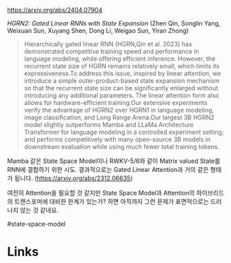 https://arxiv.org/abs/2404.07904

*HGRN2: Gated Linear RNNs with State Expansion* (Zhen Qin, Songlin Yang, Weixuan Sun, Xuyang Shen, Dong Li, Weigao Sun, Yiran Zhong)

> Hierarchically gated linear RNN (HGRN,Qin et al. 2023) has demonstrated competitive training speed and performance in language modeling, while offering efficient inference. However, the recurrent state size of HGRN remains relatively small, which limits its expressiveness.To address this issue, inspired by linear attention, we introduce a simple outer-product-based state expansion mechanism so that the recurrent state size can be significantly enlarged without introducing any additional parameters. The linear attention form also allows for hardware-efficient training.Our extensive experiments verify the advantage of HGRN2 over HGRN1 in language modeling, image classification, and Long Range Arena.Our largest 3B HGRN2 model slightly outperforms Mamba and LLaMa Architecture Transformer for language modeling in a controlled experiment setting; and performs competitively with many open-source 3B models in downstream evaluation while using much fewer total training tokens.

Mamba 같은 State Space Model이나 RWKV-5/6와 같이 Matrix valued State를 RNN에 결합하기 위한 시도. 결과적으로는 Gated Linear Attention과 거의 같은 형태가 됩니다. (https://arxiv.org/abs/2312.06635)

여전히 Attention을 필요할 것 같지만 State Space Model과 Attention의 하이브리드의 트랜스포머에 대비한 한계가 있는가? 하면 아직까지 그런 문제가 표면적으로는 드러나지 않는 것 같네요.

#state-space-model

# Links

